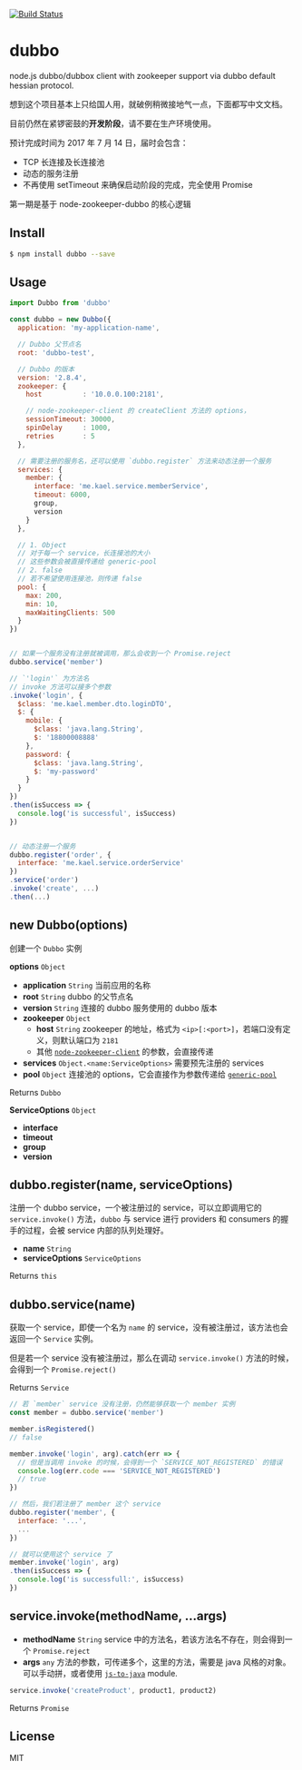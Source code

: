 [![Build Status](https://travis-ci.org/kaelzhang/node-dubbo.svg?branch=master)](https://travis-ci.org/kaelzhang/node-dubbo)
<!-- optional appveyor tst
[![Windows Build Status](https://ci.appveyor.com/api/projects/status/github/kaelzhang/node-dubbo?branch=master&svg=true)](https://ci.appveyor.com/project/kaelzhang/node-dubbo)
-->
<!-- optional npm version
[![NPM version](https://badge.fury.io/js/dubbo.svg)](http://badge.fury.io/js/dubbo)
-->
<!-- optional npm downloads
[![npm module downloads per month](http://img.shields.io/npm/dm/dubbo.svg)](https://www.npmjs.org/package/dubbo)
-->
<!-- optional dependency status
[![Dependency Status](https://david-dm.org/kaelzhang/node-dubbo.svg)](https://david-dm.org/kaelzhang/node-dubbo)
-->

# dubbo

node.js dubbo/dubbox client with zookeeper support via dubbo default hessian protocol.

想到这个项目基本上只给国人用，就破例稍微接地气一点，下面都写中文文档。

目前仍然在紧锣密鼓的**开发阶段**，请不要在生产环境使用。

预计完成时间为 2017 年 7 月 14 日，届时会包含：

- TCP 长连接及长连接池
- 动态的服务注册
- 不再使用 setTimeout 来确保启动阶段的完成，完全使用 Promise

第一期是基于 node-zookeeper-dubbo 的核心逻辑

## Install

```sh
$ npm install dubbo --save
```

## Usage

```js
import Dubbo from 'dubbo'

const dubbo = new Dubbo({
  application: 'my-application-name',

  // Dubbo 父节点名
  root: 'dubbo-test',

  // Dubbo 的版本
  version: '2.8.4',
  zookeeper: {
    host          : '10.0.0.100:2181',

    // node-zookeeper-client 的 createClient 方法的 options，
    sessionTimeout: 30000,
    spinDelay     : 1000,
    retries       : 5
  },

  // 需要注册的服务名，还可以使用 `dubbo.register` 方法来动态注册一个服务
  services: {
    member: {
      interface: 'me.kael.service.memberService',
      timeout: 6000,
      group,
      version
    }
  },

  // 1. Object
  // 对于每一个 service，长连接池的大小
  // 这些参数会被直接传递给 generic-pool
  // 2. false
  // 若不希望使用连接池，则传递 false
  pool: {
    max: 200,
    min: 10,
    maxWaitingClients: 500
  }
})


// 如果一个服务没有注册就被调用，那么会收到一个 Promise.reject
dubbo.service('member')

// `'login'` 为方法名
// invoke 方法可以接多个参数
.invoke('login', {
  $class: 'me.kael.member.dto.loginDTO',
  $: {
    mobile: {
      $class: 'java.lang.String',
      $: '18800008888'
    },
    password: {
      $class: 'java.lang.String',
      $: 'my-password'
    }
  }
})
.then(isSuccess => {
  console.log('is successful', isSuccess)
})


// 动态注册一个服务
dubbo.register('order', {
  interface: 'me.kael.service.orderService'
})
.service('order')
.invoke('create', ...)
.then(...)
```

## new Dubbo(options)

创建一个 `Dubbo` 实例

**options** `Object`

- **application** `String` 当前应用的名称
- **root** `String` dubbo 的父节点名
- **version** `String` 连接的 dubbo 服务使用的 dubbo 版本
- **zookeeper** `Object`
  - **host** `String` zookeeper 的地址，格式为 `<ip>[:<port>]`，若端口没有定义，则默认端口为 `2181`
  - 其他 [`node-zookeeper-client`](https://www.npmjs.com/package/node-zookeeper-client) 的参数，会直接传递
- **services** `Object.<name:ServiceOptions>` 需要预先注册的 services
- **pool** `Object` 连接池的 options，它会直接作为参数传递给 [`generic-pool`](https://www.npmjs.com/package/generic-pool)

Returns `Dubbo`

**ServiceOptions** `Object`

- **interface**
- **timeout**
- **group**
- **version**

## dubbo.register(name, serviceOptions)

注册一个 dubbo service，一个被注册过的 service，可以立即调用它的 `service.invoke()` 方法，`dubbo` 与 service 进行 providers 和 consumers 的握手的过程，会被 service 内部的队列处理好。

- **name** `String`
- **serviceOptions** `ServiceOptions`

Returns `this`

## dubbo.service(name)

获取一个 service，即使一个名为 `name` 的 service，没有被注册过，该方法也会返回一个 `Service` 实例。

但是若一个 service 没有被注册过，那么在调动 `service.invoke()` 方法的时候，会得到一个 `Promise.reject()`

Returns `Service`


```js
// 若 `member` service 没有注册，仍然能够获取一个 member 实例
const member = dubbo.service('member')

member.isRegistered()
// false

member.invoke('login', arg).catch(err => {
  // 但是当调用 invoke 的时候，会得到一个 `SERVICE_NOT_REGISTERED` 的错误
  console.log(err.code === 'SERVICE_NOT_REGISTERED')
  // true
})

// 然后，我们若注册了 member 这个 service
dubbo.register('member', {
  interface: '...',
  ...
})

// 就可以使用这个 service 了
member.invoke('login', arg)
.then(isSuccess => {
  console.log('is successfull:', isSuccess)
})
```

## service.invoke(methodName, ...args)

- **methodName** `String` service 中的方法名，若该方法名不存在，则会得到一个 `Promise.reject`
- **args** `any` 方法的参数，可传递多个，这里的方法，需要是 java 风格的对象。可以手动拼，或者使用 [`js-to-java`](https://www.npmjs.com/package/js-to-java) module.

```js
service.invoke('createProduct', product1, product2)
```

Returns `Promise`

## License

MIT
